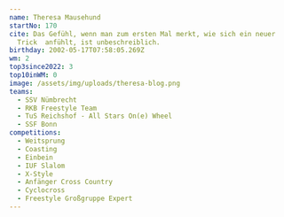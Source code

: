 ```yaml
---
name: Theresa Mausehund
startNo: 170
cite: Das Gefühl, wenn man zum ersten Mal merkt, wie sich ein neuer
  Trick  anfühlt, ist unbeschreiblich.
birthday: 2002-05-17T07:58:05.269Z
wm: 2
top3since2022: 3
top10inWM: 0
image: /assets/img/uploads/theresa-blog.png
teams:
  - SSV Nümbrecht
  - RKB Freestyle Team
  - TuS Reichshof - All Stars On(e) Wheel
  - SSF Bonn
competitions:
  - Weitsprung
  - Coasting
  - Einbein
  - IUF Slalom
  - X-Style
  - Anfänger Cross Country
  - Cyclocross
  - Freestyle Großgruppe Expert
---
```

